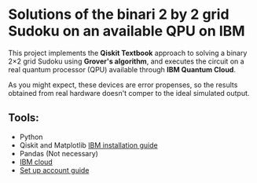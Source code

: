 # Solutions of the binari 2 by 2 grid Sudoku on an available QPU on IBM

This project implements the **Qiskit Textbook** approach to solving a binary 2×2 grid Sudoku using **Grover's algorithm**, and executes the circuit on a real quantum processor (QPU) available through **IBM Quantum Cloud**.

As you might expect, these devices are error propenses, so the results obtained from real hardware doesn't comper to the ideal simulated output.

## Tools:
- Python
- Qiskit and Matplotlib [IBM installation guide](https://quantum.cloud.ibm.com/docs/es/guides/install-qiskit)
- Pandas (Not necessary)
- [IBM cloud](https://cloud.ibm.com/registration?utm_content=quantum-trial&target=https%3A%2F%2Fquantum.cloud.ibm.com&error_uri=)
- [Set up account guide](https://quantum.cloud.ibm.com/docs/es/guides/cloud-setup)
